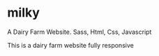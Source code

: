 # milky
A Dairy Farm Website. Sass, Html, Css, Javascript

This is a dairy farm website fully responsive 
